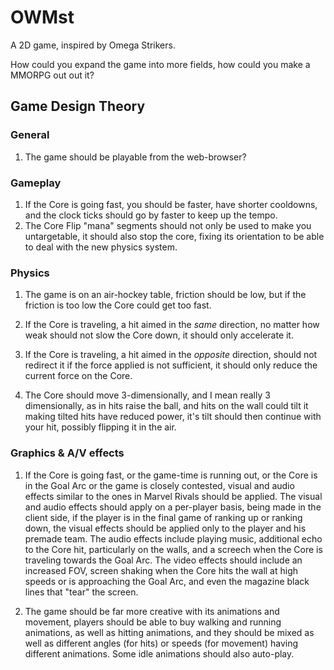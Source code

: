 # OWMst

A 2D game, inspired by Omega Strikers.

How could you expand the game into more fields, how could you make a MMORPG out out it?

## Game Design Theory

### General

1. The game should be playable from the web-browser?

### Gameplay

1. If the Core is going fast, you should be faster, have shorter cooldowns, and the clock ticks should go by faster to keep up the tempo.
2. The Core Flip "mana" segments should not only be used to make you untargetable, it should also stop the core, fixing its orientation to be able to deal with the new physics system.

### Physics

1. The game is on an air-hockey table, friction should be low, but if the friction is too low the Core could get too fast.

2. If the Core is traveling, a hit aimed in the *same* direction, no matter how weak should not slow the Core down, it should only accelerate it.

3. If the Core is traveling, a hit aimed in the *opposite* direction, should not redirect it if the force applied is not sufficient, it should only reduce the current force on the Core. 

4. The Core should move 3-dimensionally, and I mean really 3 dimensionally, as in hits raise the ball, and hits on the wall could tilt it making tilted hits have reduced power, it's tilt should then continue with your hit, possibly flipping it in the air.

### Graphics & A/V effects

1. If the Core is going fast, or the game-time is running out, or the Core is in the Goal Arc or the game is closely contested, visual and audio effects similar to the ones in Marvel Rivals should be applied. The visual and audio effects should apply on a per-player basis, being made in the client side, if the player is in the final game of ranking up or ranking down, the visual effects should be applied only to the player and his premade team. The audio effects include playing music, additional echo to the Core hit, particularly on the walls, and a screech when the Core is traveling towards the Goal Arc. The video effects should include an increased FOV, screen shaking when the Core hits the wall at high speeds or is approaching the Goal Arc, and even the magazine black lines that "tear" the screen.

2. The game should be far more creative with its animations and movement, players should be able to buy walking and running animations, as well as hitting animations, and they should be mixed as well as different angles (for hits) or speeds (for movement) having different animations. Some idle animations should also auto-play.
